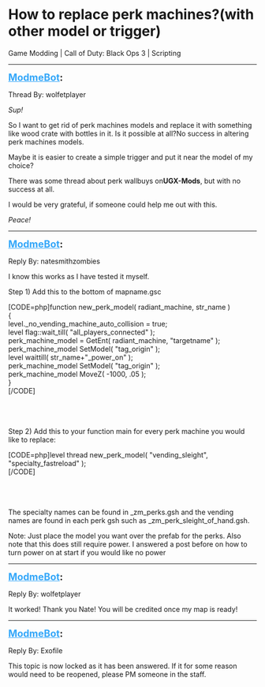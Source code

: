# How to replace perk machines?(with other model or trigger)
Game Modding | Call of Duty: Black Ops 3 | Scripting

---
<strong style="font-size: 1.4em;"><span style="text-decoration: underline;text-decoration-color: #34a7f9;"><span style="color:#34a7f9;">ModmeBot</span></span>:</strong>

<p>Thread By: wolfetplayer<br /><p style="text-align:left;"><em>Sup!</em></p><p style="text-align:left;">So I want to get rid of perk machines models and replace it with something like wood crate with bottles in it. Is it possible at all?No success in altering perk machines models.</p><p style="text-align:left;">Maybe it is easier to create a simple trigger and put it near the model of my choice?</p><p style="text-align:left;">There was some thread about perk wallbuys on<strong>UGX-Mods</strong>, but with no success at all.</p><p style="text-align:left;">I would be very grateful, if someone could help me out with this.</p><p style="text-align:left;"><em>Peace!</em></p><p style="text-align:left;"></p></p>

---
<strong style="font-size: 1.4em;"><span style="text-decoration: underline;text-decoration-color: #34a7f9;"><span style="color:#34a7f9;">ModmeBot</span></span>:</strong>

<p>Reply By: natesmithzombies<br /><p style="text-align:left;">I know this works as I have tested it myself. </p><p style="text-align:left;"></p><p style="text-align:left;">Step 1) Add this to the bottom of mapname.gsc</p>[CODE=php]function new_perk_model( radiant_machine, str_name )<br />{<br />	level._no_vending_machine_auto_collision = true; <br />	level flag::wait_till( &quot;all_players_connected&quot; ); <br />	perk_machine_model = GetEnt( radiant_machine, &quot;targetname&quot; );<br />	perk_machine_model SetModel( &quot;tag_origin&quot; );<br />	level waittill( str_name+&quot;_power_on&quot; ); <br />	perk_machine_model SetModel( &quot;tag_origin&quot; ); <br />	perk_machine_model MoveZ( -1000, .05 ); <br />}<br />[/CODE]<br /><br /><br /><br /><p style="text-align:left;">Step 2) Add this to your function main for every perk machine you would like to replace: </p>[CODE=php]level thread new_perk_model( &quot;vending_sleight&quot;, &quot;specialty_fastreload&quot; );<br />[/CODE]<br /><br /><br /><br /><p style="text-align:left;">The specialty names can be found in _zm_perks.gsh and the vending names are found in each perk gsh such as _zm_perk_sleight_of_hand.gsh.</p><p style="text-align:left;"></p><p style="text-align:left;">Note: Just place the model you want over the prefab for the perks. Also note that this does still require power. I answered a post before on how to turn power on at start if you would like no power </p><p style="text-align:left;"></p></p>

---
<strong style="font-size: 1.4em;"><span style="text-decoration: underline;text-decoration-color: #34a7f9;"><span style="color:#34a7f9;">ModmeBot</span></span>:</strong>

<p>Reply By: wolfetplayer<br /><p style="text-align:left;">It worked! Thank you Nate! You will be credited once my map is ready!</p></p>

---
<strong style="font-size: 1.4em;"><span style="text-decoration: underline;text-decoration-color: #34a7f9;"><span style="color:#34a7f9;">ModmeBot</span></span>:</strong>

<p>Reply By: Exofile<br /><p style="text-align:left;">This topic is now locked as it has been answered. If it for some reason would need to be reopened, please PM someone in the staff.</p></p>
